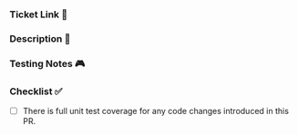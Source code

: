 ### Ticket Link :link:
<!--
Please insert here the link to the Github Issue/Ticket or Jira Ticket.
-->

### Description :book:
<!-- DELETE THIS COMMENT (it helps keep Slack previews meaningful)
Examples of what you might include in the description:
- What new functionality has been implemented
- What bugs are fixed
- Why the changes are needed (and who needs them)
- Explanation of any "gotchas" or potentially controversial content
- Small resume of the implementation
-->

### Testing Notes :video_game:
<!--
Give a description on how it is possible to test this new feature or bug fix
so the Devs can understand how to test this.
-->

### Checklist :white_check_mark:
<!-- DELETE THIS COMMENT (it helps keep Slack previews meaningful)
Once the PR is raised, please click the relevant checkboxes
Alternatively you can *replace* the space within the brackets with an 'x' to
tick them off before you raise the PR (e.g. "[ ]" would become "[x]")
-->
- [ ] There is full unit test coverage for any code changes introduced in this PR.
